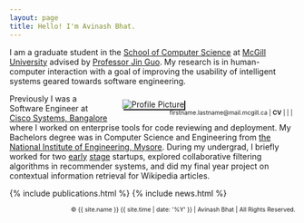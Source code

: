 ```yaml
---
layout: page
title: Hello! I'm Avinash Bhat. 
---
```

<p>
I am a graduate student in the <a href="https://cs.mcgill.ca">School of Computer Science</a> at <a href="https://www.cs.mcgill.ca">McGill University</a> advised by <a href="https://www.cs.mcgill.ca/~jguo">Professor Jin Guo</a>. My research is in human-computer interaction with a goal of improving the usability of intelligent systems geared towards software engineering. 
</p>

<div>
<div style="float:right;width:300px;padding-top:10px;padding-right:5px;padding-bottom:5px;padding-left:25px"><img alt="Profile Picture" src="{{site.baseurl}}/assets/images/avinashbhat_image_1.png" style="box-shadow:2px 2px;" /> 
<div style="float:right;font-size: 75%;">
            firstname.lastname@mail.mcgill.ca | 
            <a href="{{site.baseurl}}/assets/pdfs/resume_aug18_23.pdf" style="text-decoration:none" target="_blank"><b>CV</b></a> |
            <a href="https://www.linkedin.com/in/avinbhat"><i class="fa-brands fa-linkedin-in"></i></a> |
            <a href="https://github.com/avinashbhat"><i class="fa-brands fa-github"></i></a> |
            <a href="https://twitter.com/aviinashbhat"><i class="fa-brands fa-x-twitter"></i></a>
</div>
</div>

<p>Previously I was a Software Engineer at <a href="https://www.cisco.com/c/en_in/index.html">Cisco Systems, Bangalore</a> where I worked on enterprise tools for code reviewing and deployment. My Bachelors degree was in Computer Science and Engineering from <a href="https://nie.ac.in">the National Institute of Engineering, Mysore</a>. During my undergrad, I briefly worked for two <a href="http://hexoctane.com/">early</a> <a href="https://logichive.in/">stage</a> startups, explored collaborative filtering algorithms in recommender systems, and did my final year project on contextual information retrieval for Wikipedia articles.
</p>

{% include publications.html %}
{% include news.html %}
<br>
<div style="float:right;font-size: 75%;">
    &copy; {{ site.name }} {{ site.time | date: '%Y' }} | Avinash Bhat | All Rights Reserved.  
</div>

